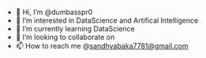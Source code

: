 - 👋 Hi, I’m @dumbasspr0
- 👀 I’m interested in DataScience and Artifical Intelligence
- 🌱 I’m currently learning DataScience
- 💞️ I’m looking to collaborate on 
- 📫 How to reach me @sandhyabaka7781@gmail.com

<!---
dumbasspr0/dumbasspr0 is a ✨ special ✨ repository because its `README.md` (this file) appears on your GitHub profile.
You can click the Preview link to take a look at your changes.
--->
